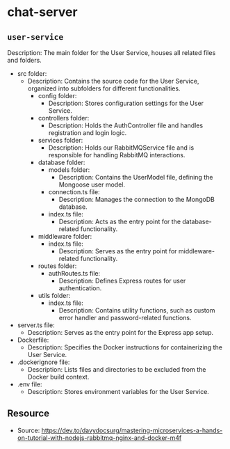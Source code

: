 # chat-server

## `user-service`

Description: The main folder for the User Service, houses all related files and folders.

- src folder:
  - Description: Contains the source code for the User Service, organized into subfolders for different functionalities.
    - config folder:
      - Description: Stores configuration settings for the User Service.
    - controllers folder:
      - Description: Holds the AuthController file and handles registration and login logic.
    - services folder:
      - Description: Holds our RabbitMQService file and is responsible for handling RabbitMQ interactions.
    - database folder:
      - models folder:
        - Description: Contains the UserModel file, defining the Mongoose user model.
      - connection.ts file:
        - Description: Manages the connection to the MongoDB database.
      - index.ts file:
        - Description: Acts as the entry point for the database-related functionality.
    - middleware folder:
      - index.ts file:
        - Description: Serves as the entry point for middleware-related functionality.
    - routes folder:
      - authRoutes.ts file:
        - Description: Defines Express routes for user authentication.
    - utils folder:
      - index.ts file:
        - Description: Contains utility functions, such as custom error handler and password-related functions.
- server.ts file:
  - Description: Serves as the entry point for the Express app setup.
- Dockerfile:
  - Description: Specifies the Docker instructions for containerizing the User Service.
- .dockerignore file:
  - Description: Lists files and directories to be excluded from the Docker build context.
- .env file:
  - Description: Stores environment variables for the User Service.

## Resource

- Source: https://dev.to/davydocsurg/mastering-microservices-a-hands-on-tutorial-with-nodejs-rabbitmq-nginx-and-docker-m4f
